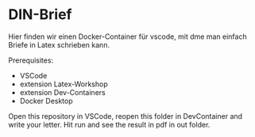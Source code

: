 # DIN-Brief

Hier finden wir einen Docker-Container für vscode, mit dme man einfach Briefe in Latex schrieben kann.

Prerequisites:

 * VSCode
 * extension Latex-Workshop
 * extension Dev-Containers
 * Docker Desktop

Open this repository in VSCode, reopen this folder in DevContainer and write your letter. Hit run and see the result in pdf in out folder.  
